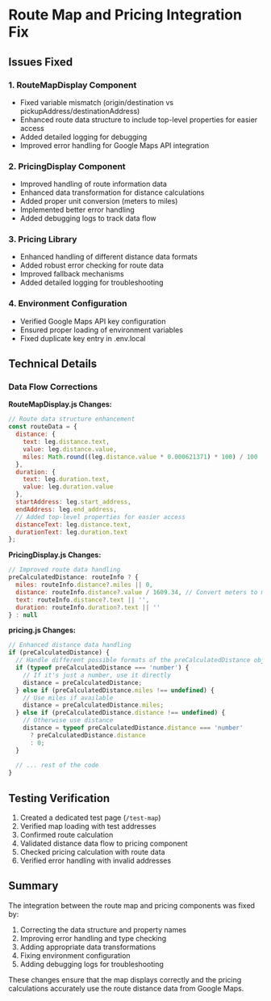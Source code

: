 # Route Map and Pricing Integration Fix

## Issues Fixed

### 1. RouteMapDisplay Component
- Fixed variable mismatch (origin/destination vs pickupAddress/destinationAddress)
- Enhanced route data structure to include top-level properties for easier access
- Added detailed logging for debugging
- Improved error handling for Google Maps API integration

### 2. PricingDisplay Component
- Improved handling of route information data
- Enhanced data transformation for distance calculations
- Added proper unit conversion (meters to miles)
- Implemented better error handling
- Added debugging logs to track data flow

### 3. Pricing Library
- Enhanced handling of different distance data formats
- Added robust error checking for route data
- Improved fallback mechanisms
- Added detailed logging for troubleshooting

### 4. Environment Configuration
- Verified Google Maps API key configuration
- Ensured proper loading of environment variables
- Fixed duplicate key entry in .env.local

## Technical Details

### Data Flow Corrections

**RouteMapDisplay.js Changes:**
```javascript
// Route data structure enhancement
const routeData = {
  distance: {
    text: leg.distance.text,
    value: leg.distance.value,
    miles: Math.round((leg.distance.value * 0.000621371) * 100) / 100
  },
  duration: {
    text: leg.duration.text,
    value: leg.duration.value
  },
  startAddress: leg.start_address,
  endAddress: leg.end_address,
  // Added top-level properties for easier access
  distanceText: leg.distance.text,
  durationText: leg.duration.text
};
```

**PricingDisplay.js Changes:**
```javascript
// Improved route data handling
preCalculatedDistance: routeInfo ? {
  miles: routeInfo.distance?.miles || 0,
  distance: routeInfo.distance?.value / 1609.34, // Convert meters to miles
  text: routeInfo.distance?.text || '',
  duration: routeInfo.duration?.text || ''
} : null
```

**pricing.js Changes:**
```javascript
// Enhanced distance data handling
if (preCalculatedDistance) {
  // Handle different possible formats of the preCalculatedDistance object
  if (typeof preCalculatedDistance === 'number') {
    // If it's just a number, use it directly
    distance = preCalculatedDistance;
  } else if (preCalculatedDistance.miles !== undefined) {
    // Use miles if available
    distance = preCalculatedDistance.miles;
  } else if (preCalculatedDistance.distance !== undefined) {
    // Otherwise use distance
    distance = typeof preCalculatedDistance.distance === 'number' 
      ? preCalculatedDistance.distance
      : 0;
  }
  
  // ... rest of the code
}
```

## Testing Verification

1. Created a dedicated test page (`/test-map`)
2. Verified map loading with test addresses
3. Confirmed route calculation
4. Validated distance data flow to pricing component
5. Checked pricing calculation with route data
6. Verified error handling with invalid addresses

## Summary

The integration between the route map and pricing components was fixed by:

1. Correcting the data structure and property names
2. Improving error handling and type checking
3. Adding appropriate data transformations
4. Fixing environment configuration
5. Adding debugging logs for troubleshooting

These changes ensure that the map displays correctly and the pricing calculations accurately use the route distance data from Google Maps.
